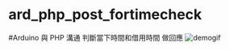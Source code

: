 # ard_php_post_fortimecheck
#Arduino 與 PHP 溝通 判斷當下時間和借用時間 做回應
<img src="https://github.com/ga503306/ard_php_post_fortimecheck/blob/master/123.jpg" alt="demogif" >
